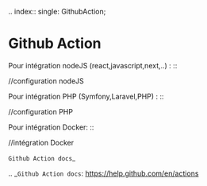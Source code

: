 .. index::
   single: GithubAction; 

Github Action
===================

Pour intégration nodeJS (react,javascript,next,..) :
::

   //configuration nodeJS

Pour intégration PHP (Symfony,Laravel,PHP) :
::

   //configuration PHP
   
Pour intégration Docker:
::

   //intégration Docker
   

`Github Action docs`_

.. _`Github Action docs`: https://help.github.com/en/actions

